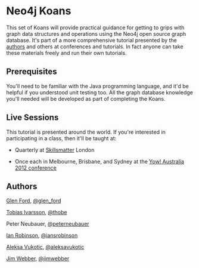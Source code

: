 Neo4j Koans
===========

This set of Koans will provide practical guidance for getting to grips with graph data structures and operations using the Neo4j open source graph database. It's part of a more comprehensive tutorial presented by the [authors](#authors) and others at conferences and tutorials. In fact anyone can take these materials freely and run their own tutorials.

Prerequisites
-------------

You'll need to be familiar with the Java programming language, and it'd be helpful if you understood unit testing too. All the graph database knowledge you'll needed will be developed as part of completing the Koans. 

Live Sessions
-------------

This tutorial is presented around the world. If you're interested in participating in a class, then it'll be taught at:

* Quarterly at [Skillsmatter](http://skillsmatter.com/course/nosql/neo4j-tutorial) London

* Once each in Melbourne, Brisbane, and Sydney at the [Yow! Australia 2012 conference](http://www.yowconference.com.au/YOW2011/general/workshopDetails.html?eventId=3488)

Authors <a name="authors">
-------

[Glen Ford](http://usersource.net/), [@glen_ford](http://twitter.com/glen_ford)

[Tobias Ivarsson](http://www.thobe.org/), [@thobe](http://twitter.com/thobe)

Peter Neubauer, [@peterneubauer](http://twitter.com/peterneubauer)

[Ian Robinson](http://iansrobinson.com), [@iansrobinson](http://twitter.com/iansrobinson)

[Aleksa Vukotic](http://aleksavukotic.com), [@aleksavukotic](http://twitter.com/aleksavukotic)

[Jim Webber](http://jimwebber.org/), [@jimwebber](http://twitter.com/jimwebber)


